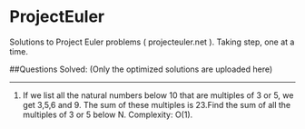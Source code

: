 # ProjectEuler
Solutions to Project Euler problems ( projecteuler.net ). Taking step, one at a time. 

##Questions Solved: 
(Only the optimized solutions are uploaded here) 

---

1. If we list all the natural numbers below 10 that are multiples of 3 or 5, we get 3,5,6 and 9. The sum of these multiples is 23.Find the sum of all the multiples of 3 or 5 below N. Complexity: O(1). 

